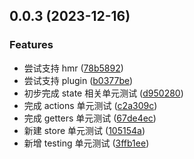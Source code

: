 ## 0.0.3 (2023-12-16)

### Features

- 尝试支持 hmr ([78b5892](https://github.com/docabs/dinia/commit/78b589201750517fc36da842e33e1c1c686baed1))
- 尝试支持 plugin ([b0377be](https://github.com/docabs/dinia/commit/b0377bee849dd0964820426f49c77565e70b3291))
- 初步完成 state 相关单元测试 ([d950280](https://github.com/docabs/dinia/commit/d950280e6e2c1f995b7de7f576b1e9d3a0e83df7))
- 完成 actions 单元测试 ([c2a309c](https://github.com/docabs/dinia/commit/c2a309cbb3799483676791e86f578e2e7219e420))
- 完成 getters 单元测试 ([67de4ec](https://github.com/docabs/dinia/commit/67de4ec2682e550530518cff33445e047aa4ecaf))
- 新建 store 单元测试 ([105154a](https://github.com/docabs/dinia/commit/105154a2b146c82d465a1bafad700039fe7aa11d))
- 新增 testing 单元测试 ([3ffb1ee](https://github.com/docabs/dinia/commit/3ffb1ee62b46ab644667bcd73cd87fda3751a1fe))
